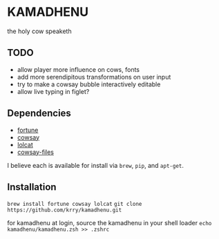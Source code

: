 
# KAMADHENU
the holy cow speaketh

## TODO
- allow player more influence on cows, fonts
- add more serendipitous transformations on user input
- try to make a cowsay bubble interactively editable
- allow live typing in figlet?

## Dependencies
- [fortune](https://github.com/bmc/fortunes/)
- [cowsay](https://linux.die.net/man/1/cowsay)
- [lolcat](https://github.com/busyloop/lolcat)
- [cowsay-files](https://github.com/paulkaefer/cowsay-files)

I believe each is available for install via `brew`, `pip`, and `apt-get`. 

## Installation

 `brew install fortune cowsay lolcat`
 `git clone https://github.com/krry/kamadhenu.git`

for kamadhenu at login, source the kamadhenu in your shell loader
`echo kamadhenu/kamadhenu.zsh >> .zshrc`
